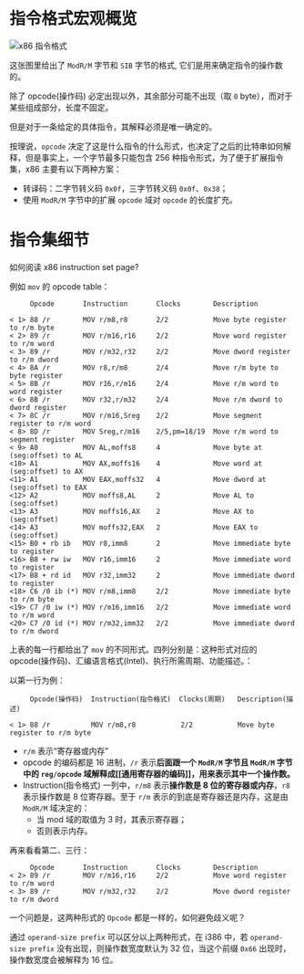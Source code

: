 # 指令格式宏观概览

![x86 指令格式](https://pic.imgdb.cn/item/668dfca4d9c307b7e9283a32.png)

这张图里给出了 `ModR/M` 字节和 `SIB` 字节的格式, 它们是用来确定指令的操作数的。

除了 opcode(操作码) 必定出现以外，其余部分可能不出现（取 `0` byte），而对于某些组成部分，长度不固定。

但是对于一条给定的具体指令，其解释必须是唯一确定的。

按理说，`opcode` 决定了这是什么指令的什么形式，也决定了之后的比特串如何解释，但是事实上，一个字节最多只能包含 256 种指令形式，为了便于扩展指令集，x86 主要有以下两种方案：

- 转译码：二字节转义码 `0x0f`，三字节转义码 `0x0f`、`0x38`；
- 使用 `ModR/M` 字节中的扩展 `opcode` 域对 `opcode` 的长度扩充。



# 指令集细节

如何阅读 x86 instruction set page?

例如 `mov` 的 opcode table：

```
     Opcode       Instruction       Clocks        Description

< 1> 88 /r        MOV r/m8,r8       2/2           Move byte register to r/m byte
< 2> 89 /r        MOV r/m16,r16     2/2           Move word register to r/m word
< 3> 89 /r        MOV r/m32,r32     2/2           Move dword register to r/m dword
< 4> 8A /r        MOV r8,r/m8       2/4           Move r/m byte to byte register
< 5> 8B /r        MOV r16,r/m16     2/4           Move r/m word to word register
< 6> 8B /r        MOV r32,r/m32     2/4           Move r/m dword to dword register
< 7> 8C /r        MOV r/m16,Sreg    2/2           Move segment register to r/m word
< 8> 8D /r        MOV Sreg,r/m16    2/5,pm=18/19  Move r/m word to segment register
< 9> A0           MOV AL,moffs8     4             Move byte at (seg:offset) to AL
<10> A1           MOV AX,moffs16    4             Move word at (seg:offset) to AX
<11> A1           MOV EAX,moffs32   4             Move dword at (seg:offset) to EAX
<12> A2           MOV moffs8,AL     2             Move AL to (seg:offset)
<13> A3           MOV moffs16,AX    2             Move AX to (seg:offset)
<14> A3           MOV moffs32,EAX   2             Move EAX to (seg:offset)
<15> B0 + rb ib   MOV r8,imm8       2             Move immediate byte to register
<16> B8 + rw iw   MOV r16,imm16     2             Move immediate word to register
<17> B8 + rd id   MOV r32,imm32     2             Move immediate dword to register
<18> C6 /0 ib (*) MOV r/m8,imm8     2/2           Move immediate byte to r/m byte
<19> C7 /0 iw (*) MOV r/m16,imm16   2/2           Move immediate word to r/m word
<20> C7 /0 id (*) MOV r/m32,imm32   2/2           Move immediate dword to r/m dword

```

上表的每一行都给出了 `mov` 的不同形式。四列分别是：这种形式对应的 opcode(操作码)、汇编语言格式(Intel)、执行所需周期、功能描述。：

以第一行为例：

```
     Opcode(操作码)  Instruction(指令格式)  Clocks(周期)   Description(描述)

< 1> 88 /r          MOV r/m8,r8           2/2           Move byte register to r/m byte

```

- `r/m` 表示“寄存器或内存” 
- opcode 的编码都是 16 进制，`/r` 表示**后面跟一个 `ModR/M` 字节且 `ModR/M` 字节中的 `reg/opcode` 域解释成[[通用寄存器的编码]]，用来表示其中一个操作数。**
- Instruction(指令格式) 一列中，`r/m8` 表示**操作数是 8 位的寄存器或内存**，`r8` 表示操作数是 8 位寄存器。至于 `r/m` 表示的到底是寄存器还是内存，这是由 `ModR/M` 域决定的：
	- 当 mod 域的取值为 3 时，其表示寄存器；
	- 否则表示内存。

再来看看第二、三行：

```
     Opcode       Instruction       Clocks        Description
< 2> 89 /r        MOV r/m16,r16     2/2           Move word register to r/m word
< 3> 89 /r        MOV r/m32,r32     2/2           Move dword register to r/m dword
```

一个问题是，这两种形式的 `Opcode` 都是一样的，如何避免歧义呢？

通过 `operand-size prefix` 可以区分以上两种形式，在 i386 中，若 `operand-size prefix` 没有出现，则操作数宽度默认为 32 位，当这个前缀 `0x66` 出现时，操作数宽度会被解释为 16 位。




